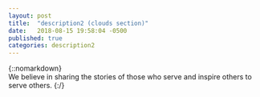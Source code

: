 ```yaml
---
layout: post
title:  "description2 (clouds section)"
date:   2018-08-15 19:58:04 -0500
published: true
categories: description2
---
```

{::nomarkdown}  
We believe in sharing the stories of those who serve and inspire others to serve others.
{:/}  
